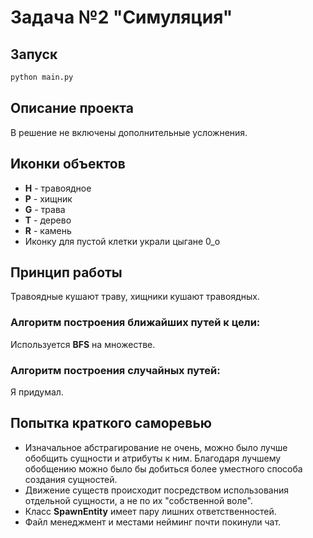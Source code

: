 # Задача №2 "Симуляция"

## Запуск
```sh
python main.py
```

## Описание проекта
В решение не включены дополнительные усложнения.

## Иконки объектов
- **H** - травоядное
- **P** - хищник
- **G** - трава
- **T** - дерево
- **R** - камень
- Иконку для пустой клетки украли цыгане 0_o

## Принцип работы
Травоядные кушают траву, хищники кушают травоядных.

### Алгоритм построения ближайших путей к цели:
Используется **BFS** на множестве.

### Алгоритм построения случайных путей:
Я придумал.

## Попытка краткого саморевью
- Изначальное абстрагирование не очень, можно было лучше обобщить сущности и атрибуты к ним. Благодаря лучшему обобщению можно было бы добиться более уместного способа создания сущностей.
- Движение существ происходит посредством использования отдельной сущности, а не по их "собственной воле".
- Класс **SpawnEntity** имеет пару лишних ответственностей.
- Файл менеджмент и местами нейминг почти покинули чат.

